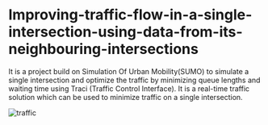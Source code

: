 # Improving-traffic-flow-in-a-single-intersection-using-data-from-its-neighbouring-intersections
It is a project build on Simulation Of Urban Mobility(SUMO) to simulate a single intersection and optimize the traffic by minimizing queue lengths and waiting time using Traci (Traffic Control Interface). It is a real-time traffic solution which can be used to minimize traffic on a single intersection.


![traffic](https://user-images.githubusercontent.com/39768163/97669578-6bc88d00-1aaa-11eb-9629-35fb7fe8d778.gif)


